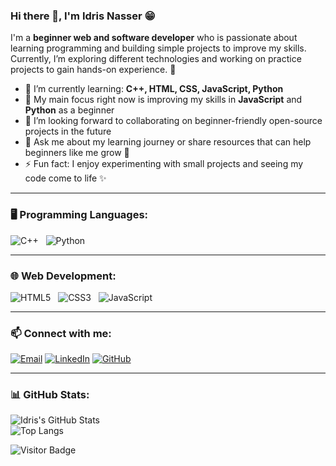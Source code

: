 ### Hi there 👋, I'm Idris Nasser 😁

I'm a **beginner web and software developer** who is passionate about learning programming and building simple projects to improve my skills.  
Currently, I’m exploring different technologies and working on practice projects to gain hands-on experience. 🚀  

- 🌱 I’m currently learning: **C++, HTML, CSS, JavaScript, Python**  
- 🔭 My main focus right now is improving my skills in **JavaScript** and **Python** as a beginner  
- 👯 I’m looking forward to collaborating on beginner-friendly open-source projects in the future  
- 💬 Ask me about my learning journey or share resources that can help beginners like me grow 🙌  
- ⚡ Fun fact: I enjoy experimenting with small projects and seeing my code come to life ✨  

---

### 🖥️ Programming Languages:

![C++](https://img.shields.io/badge/-C++-black?logo=c%2b%2b&style=social)&nbsp;&nbsp;
![Python](https://img.shields.io/badge/-Python-black?logo=python&style=social)&nbsp;&nbsp;

---

### 🌐 Web Development:

![HTML5](https://img.shields.io/badge/-HTML5-black?logo=html5&style=social)&nbsp;&nbsp;
![CSS3](https://img.shields.io/badge/-CSS3-black?logo=css3&style=social)&nbsp;&nbsp;
![JavaScript](https://img.shields.io/badge/-JavaScript-black?logo=javascript&style=social)&nbsp;&nbsp;

---

### 📫 Connect with me:

[![Email](https://img.shields.io/badge/Email-D14836?style=for-the-badge&logo=gmail&logoColor=white)](mailto:your-email@example.com)
[![LinkedIn](https://img.shields.io/badge/LinkedIn-0A66C2?style=for-the-badge&logo=linkedin&logoColor=white)](https://www.linkedin.com/in/your-linkedin/)
[![GitHub](https://img.shields.io/badge/GitHub-181717?style=for-the-badge&logo=github&logoColor=white)](https://github.com/Idris-Nasser)

---

### 📊 GitHub Stats:

![Idris's GitHub Stats](https://github-readme-stats.vercel.app/api?username=Idris-Nasser&count_private=true&show_icons=true&include_all_commits=true&theme=radical)  
![Top Langs](https://github-readme-stats.vercel.app/api/top-langs/?username=Idris-Nasser&layout=compact&theme=radical)

![Visitor Badge](https://visitor-badge.laobi.icu/badge?page_id=Idris-Nasser.Idris-Nasser)
